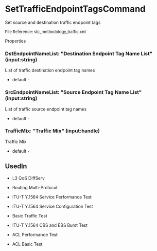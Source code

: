 # SetTrafficEndpointTagsCommand

Set source and destination traffic endpoint tags

<font size="2">File Reference: stc_methodology_traffic.xml</font>

<text>Properties</text>

### DstEndpointNameList: "Destination Endpoint Tag Name List" (input:string)

List of traffic destination endpoint tag names

* default - 
### SrcEndpointNameList: "Source Endpoint Tag Name List" (input:string)

List of traffic source endpoint tag names

* default - 
### TrafficMix: "Traffic Mix" (input:handle)

Traffic Mix

* default - 
## UsedIn
* L3 QoS DiffServ

* Routing Multi-Protocol

* ITU-T Y.1564 Service Performance Test

* ITU-T Y.1564 Service Configuration Test

* Basic Traffic Test

* ITU-T Y.1564 CBS and EBS Burst Test

* ACL Performance Test

* ACL Basic Test

